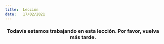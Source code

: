 ```yaml
---
title:  Lección
date:   17/02/2021
---
```


### <center>Todavía estamos trabajando en esta lección. Por favor, vuelva más tarde.</center>